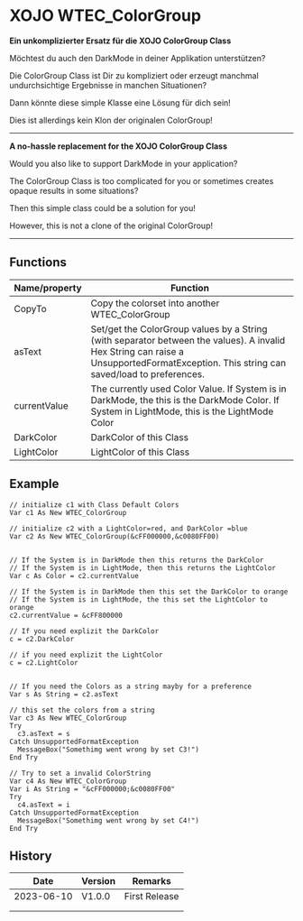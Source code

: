 # XOJO WTEC_ColorGroup

**Ein unkomplizierter Ersatz für die XOJO ColorGroup Class**

Möchtest du auch den DarkMode in deiner Applikation unterstützen?  

Die ColorGroup Class ist Dir zu kompliziert oder erzeugt manchmal undurchsichtige Ergebnisse in manchen Situationen?

Dann könnte diese simple Klasse eine Lösung für dich sein!

Dies ist allerdings kein Klon der originalen ColorGroup!

------

**A no-hassle replacement for the XOJO ColorGroup Class**

Would you also like to support DarkMode in your application?

The ColorGroup Class is too complicated for you or sometimes creates opaque results in some situations?

Then this simple class could be a solution for you!

However, this is not a clone of the original ColorGroup!

------

## Functions

| Name/property | Function                                                     |
| ------------- | ------------------------------------------------------------ |
| CopyTo        | Copy the colorset into another WTEC_ColorGroup               |
| asText        | Set/get the ColorGroup values by a String (with separator between the values). A invalid Hex String can raise a UnsupportedFormatException. This string can saved/load to preferences. |
| currentValue  | The currently used Color Value. If System is in DarkMode, the this is the DarkMode Color. If System in LightMode, this is the LightMode Color |
| DarkColor     | DarkColor of this Class                                      |
| LightColor    | LightColor of this Class                                     |

## Example

```
// initialize c1 with Class Default Colors
Var c1 As New WTEC_ColorGroup

// initialize c2 with a LightColor=red, and DarkColor =blue
Var c2 As New WTEC_ColorGroup(&cFF000000,&c0080FF00)


// If the System is in DarkMode then this returns the DarkColor
// If the System is in LightMode, then this returns the LightColor
Var c As Color = c2.currentValue

// If the System is in DarkMode then this set the DarkColor to orange
// If the System is in LightMode, the this set the LightColor to orange
c2.currentValue = &cFF800000

// If you need explizit the DarkColor
c = c2.DarkColor

// if you need explizit the LightColor
c = c2.LightColor


// If you need the Colors as a string mayby for a preference
Var s As String = c2.asText

// this set the colors from a string
Var c3 As New WTEC_ColorGroup
Try
  c3.asText = s
Catch UnsupportedFormatException
  MessageBox("Somethimg went wrong by set C3!")
End Try

// Try to set a invalid ColorString 
Var c4 As New WTEC_ColorGroup
Var i As String = "&cFF000000;&c0080FF00"
Try
  c4.asText = i
Catch UnsupportedFormatException
  MessageBox("Somethimg went wrong by set C4!")
End Try
```

## History

| Date       | Version | Remarks       |
| ---------- | ------- | ------------- |
| 2023-06-10 | V1.0.0  | First Release |
|            |         |               |
|            |         |               |

